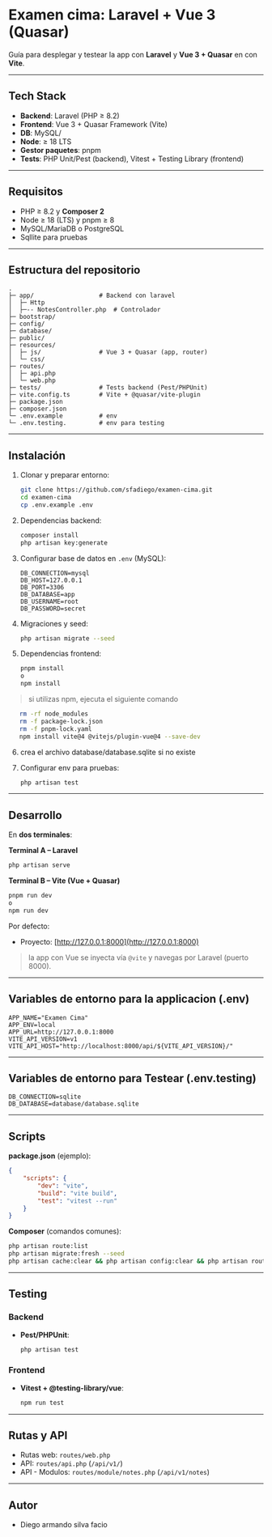 # Examen cima: Laravel + Vue 3 (Quasar)

Guía para desplegar y testear la app con **Laravel** y **Vue 3 + Quasar** en con **Vite**.

---

## Tech Stack

-   **Backend**: Laravel (PHP ≥ 8.2)
-   **Frontend**: Vue 3 + Quasar Framework (Vite)
-   **DB**: MySQL/
-   **Node**: ≥ 18 LTS
-   **Gestor paquetes**: pnpm
-   **Tests**: PHP Unit/Pest (backend), Vitest + Testing Library (frontend)

---

## Requisitos

-   PHP ≥ 8.2 y **Composer 2**
-   Node ≥ 18 (LTS) y pnpm ≥ 8
-   MySQL/MariaDB o PostgreSQL
-   Sqllite para pruebas

---

## Estructura del repositorio

```
.
├─ app/                  # Backend con laravel
│  ├─ Http
│  ├─-- NotesController.php  # Controlador
├─ bootstrap/
├─ config/
├─ database/
├─ public/
├─ resources/
│  ├─ js/                # Vue 3 + Quasar (app, router)
│  └─ css/
├─ routes/
│  ├─ api.php
│  └─ web.php
├─ tests/                # Tests backend (Pest/PHPUnit)
├─ vite.config.ts        # Vite + @quasar/vite-plugin
├─ package.json
├─ composer.json
└─ .env.example          # env
└─ .env.testing.         # env para testing
```

---

## Instalación

1. Clonar y preparar entorno:

    ```bash
    git clone https://github.com/sfadiego/examen-cima.git
    cd examen-cima
    cp .env.example .env
    ```

2. Dependencias backend:

    ```bash
    composer install
    php artisan key:generate
    ```

3. Configurar base de datos en `.env` (MySQL):

    ```env
    DB_CONNECTION=mysql
    DB_HOST=127.0.0.1
    DB_PORT=3306
    DB_DATABASE=app
    DB_USERNAME=root
    DB_PASSWORD=secret
    ```

4. Migraciones y seed:

    ```bash
    php artisan migrate --seed
    ```

5. Dependencias frontend:

    ```bash
    pnpm install
    o 
    npm install
    ```
> si utilizas npm, ejecuta el siguiente comando
 ```bash
    rm -rf node_modules
    rm -f package-lock.json
    rm -f pnpm-lock.yaml
    npm install vite@4 @vitejs/plugin-vue@4 --save-dev
```
6. crea el archivo database/database.sqlite si no existe
7. Configurar env para pruebas:

    ```bash
    php artisan test
    ```

---

## Desarrollo

En **dos terminales**:

**Terminal A – Laravel**

```bash
php artisan serve
```

**Terminal B – Vite (Vue + Quasar)**

```bash
pnpm run dev
o 
npm run dev
```

Por defecto:

-   Proyecto: [http://127.0.0.1:8000](http://127.0.0.1:8000)

> la app con Vue se inyecta vía `@vite` y navegas por Laravel (puerto 8000).

---

## Variables de entorno para la applicacion (.env)

```env
APP_NAME="Examen Cima"
APP_ENV=local
APP_URL=http://127.0.0.1:8000
VITE_API_VERSION=v1
VITE_API_HOST="http://localhost:8000/api/${VITE_API_VERSION}/"
```

---

## Variables de entorno para Testear (.env.testing)

```env.testing
DB_CONNECTION=sqlite
DB_DATABASE=database/database.sqlite
```

---

## Scripts

**package.json** (ejemplo):

```json
{
    "scripts": {
        "dev": "vite",
        "build": "vite build",
        "test": "vitest --run"
    }
}
```

**Composer** (comandos comunes):

```bash
php artisan route:list
php artisan migrate:fresh --seed
php artisan cache:clear && php artisan config:clear && php artisan route:clear
```

---

## Testing

### Backend

-   **Pest/PHPUnit**:

    ```bash
    php artisan test
    ```

### Frontend

-   **Vitest + @testing-library/vue**:

    ```bash
    npm run test
    ```

---

## Rutas y API

-   Rutas web: `routes/web.php`
-   API: `routes/api.php` (`/api/v1/`)
-   API - Modulos: `routes/module/notes.php` (`/api/v1/notes`)

---

## Autor

-   Diego armando silva facio

